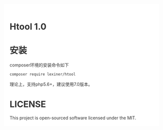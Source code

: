 <div style="padding:18px;max-width: 1024px;margin:0 auto;background-color:#fff;color:#333">
<h1>Htool 1.0</h1>

<h1>安装</h1>

composer环境的安装命令如下

``` bash
composer require lexiner/htool
```

理论上，支持php5.6+，建议使用7.0版本。

<div style="clear: both">
<h1>LICENSE</h1>
This project is open-sourced software licensed under the MIT.
</div>
